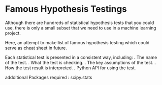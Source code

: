 # Famous Hypothesis Testings

Although there are hundreds of statistical hypothesis tests that you could use, there is only a small subset that we need to use in a machine learning project.

Here, an attempt to make list of famous hypothesis testing which could serve as cheat sheet in future. 

Each statistical test is presented in a consistent way, including:
	. The name of the test.
	. What the test is checking.
	. The key assumptions of the test.
	. How the test result is interpreted.
	. Python API for using the test.

addditional Packages required : 
	scipy.stats
